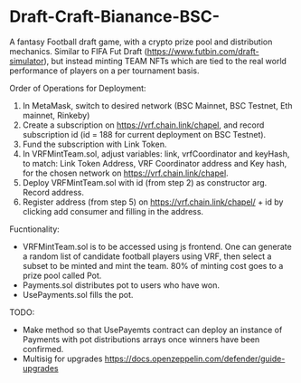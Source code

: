 # Draft-Craft-Bianance-BSC-
A fantasy Football draft game, with a crypto prize pool and distribution mechanics.  Similar to FIFA Fut Draft (https://www.futbin.com/draft-simulator), but instead minting TEAM NFTs which are tied to the real world performance of players on a per tournament basis.

Order of Operations for Deployment:
1. In MetaMask, switch to desired network (BSC Mainnet, BSC Testnet, Eth mainnet, Rinkeby)
2. Create a subscription on https://vrf.chain.link/chapel, and record subscription id (id = 188 for current deployment on BSC Testnet).
3. Fund the subscription with Link Token.
4. In VRFMintTeam.sol, adjust variables: link, vrfCoordinator and keyHash, to match: Link Token Address, VRF Coordinator address and Key hash, for the chosen network on https://vrf.chain.link/chapel.
5. Deploy VRFMintTeam.sol with id (from step 2) as constructor arg. Record address.
6. Register address (from step 5) on https://vrf.chain.link/chapel/ + id by clicking add consumer and filling in the address.

Fucntionality:
- VRFMintTeam.sol is to be accessed using js frontend.  One can generate a random list of candidate football players using VRF, then select a subset to be minted and mint the team.  80% of minting cost goes to a prize pool called Pot.
- Payments.sol distributes pot to users who have won.
- UsePayments.sol fills the pot.

TODO:
- Make method so that UsePayemts contract can deploy an instance of Payments with pot distributions arrays once winners have been confirmed.
- Multisig for upgrades https://docs.openzeppelin.com/defender/guide-upgrades
